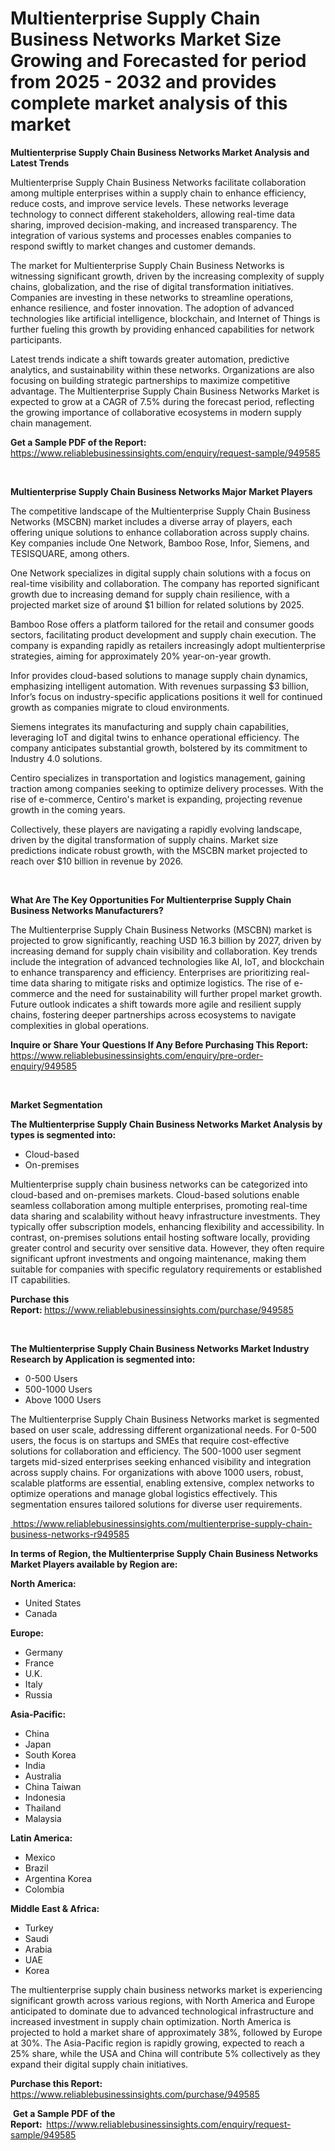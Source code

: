 <p><h1>Multienterprise Supply Chain Business Networks Market Size Growing and Forecasted for period from 2025 - 2032 and provides complete market analysis of this market</h1></p><p><strong>Multienterprise Supply Chain Business Networks Market Analysis and Latest Trends</strong></p>
<p><p>Multienterprise Supply Chain Business Networks facilitate collaboration among multiple enterprises within a supply chain to enhance efficiency, reduce costs, and improve service levels. These networks leverage technology to connect different stakeholders, allowing real-time data sharing, improved decision-making, and increased transparency. The integration of various systems and processes enables companies to respond swiftly to market changes and customer demands.</p><p>The market for Multienterprise Supply Chain Business Networks is witnessing significant growth, driven by the increasing complexity of supply chains, globalization, and the rise of digital transformation initiatives. Companies are investing in these networks to streamline operations, enhance resilience, and foster innovation. The adoption of advanced technologies like artificial intelligence, blockchain, and Internet of Things is further fueling this growth by providing enhanced capabilities for network participants.</p><p>Latest trends indicate a shift towards greater automation, predictive analytics, and sustainability within these networks. Organizations are also focusing on building strategic partnerships to maximize competitive advantage. The Multienterprise Supply Chain Business Networks Market is expected to grow at a CAGR of 7.5% during the forecast period, reflecting the growing importance of collaborative ecosystems in modern supply chain management.</p></p>
<p><strong>Get a Sample PDF of the Report:&nbsp;</strong> <a href="https://www.reliablebusinessinsights.com/enquiry/request-sample/949585?utm_campaign=2190&utm_medium=2&utm_source=Github&utm_content=ia&utm_term=18042025&utm_id=multienterprise-supply-chain-business-networks">https://www.reliablebusinessinsights.com/enquiry/request-sample/949585</a></p>
<p>&nbsp;</p>
<p><strong>Multienterprise Supply Chain Business Networks Major Market Players</strong></p>
<p><p>The competitive landscape of the Multienterprise Supply Chain Business Networks (MSCBN) market includes a diverse array of players, each offering unique solutions to enhance collaboration across supply chains. Key companies include One Network, Bamboo Rose, Infor, Siemens, and TESISQUARE, among others.</p><p>One Network specializes in digital supply chain solutions with a focus on real-time visibility and collaboration. The company has reported significant growth due to increasing demand for supply chain resilience, with a projected market size of around $1 billion for related solutions by 2025.</p><p>Bamboo Rose offers a platform tailored for the retail and consumer goods sectors, facilitating product development and supply chain execution. The company is expanding rapidly as retailers increasingly adopt multienterprise strategies, aiming for approximately 20% year-on-year growth.</p><p>Infor provides cloud-based solutions to manage supply chain dynamics, emphasizing intelligent automation. With revenues surpassing $3 billion, Infor’s focus on industry-specific applications positions it well for continued growth as companies migrate to cloud environments.</p><p>Siemens integrates its manufacturing and supply chain capabilities, leveraging IoT and digital twins to enhance operational efficiency. The company anticipates substantial growth, bolstered by its commitment to Industry 4.0 solutions.</p><p>Centiro specializes in transportation and logistics management, gaining traction among companies seeking to optimize delivery processes. With the rise of e-commerce, Centiro's market is expanding, projecting revenue growth in the coming years.</p><p>Collectively, these players are navigating a rapidly evolving landscape, driven by the digital transformation of supply chains. Market size predictions indicate robust growth, with the MSCBN market projected to reach over $10 billion in revenue by 2026.</p></p>
<p>&nbsp;</p>
<p><strong>What Are The Key Opportunities For Multienterprise Supply Chain Business Networks Manufacturers?</strong></p>
<p><p>The Multienterprise Supply Chain Business Networks (MSCBN) market is projected to grow significantly, reaching USD 16.3 billion by 2027, driven by increasing demand for supply chain visibility and collaboration. Key trends include the integration of advanced technologies like AI, IoT, and blockchain to enhance transparency and efficiency. Enterprises are prioritizing real-time data sharing to mitigate risks and optimize logistics. The rise of e-commerce and the need for sustainability will further propel market growth. Future outlook indicates a shift towards more agile and resilient supply chains, fostering deeper partnerships across ecosystems to navigate complexities in global operations.</p></p>
<p><strong>Inquire or Share Your Questions If Any Before Purchasing This Report:</strong> <a href="https://www.reliablebusinessinsights.com/enquiry/pre-order-enquiry/949585?utm_campaign=2190&utm_medium=2&utm_source=Github&utm_content=ia&utm_term=18042025&utm_id=multienterprise-supply-chain-business-networks">https://www.reliablebusinessinsights.com/enquiry/pre-order-enquiry/949585</a></p>
<p>&nbsp;</p>
<p><strong>Market Segmentation</strong></p>
<p><strong>The Multienterprise Supply Chain Business Networks Market Analysis by types is segmented into:</strong></p>
<p><ul><li>Cloud-based</li><li>On-premises</li></ul></p>
<p><p>Multienterprise supply chain business networks can be categorized into cloud-based and on-premises markets. Cloud-based solutions enable seamless collaboration among multiple enterprises, promoting real-time data sharing and scalability without heavy infrastructure investments. They typically offer subscription models, enhancing flexibility and accessibility. In contrast, on-premises solutions entail hosting software locally, providing greater control and security over sensitive data. However, they often require significant upfront investments and ongoing maintenance, making them suitable for companies with specific regulatory requirements or established IT capabilities.</p></p>
<p><strong>Purchase this Report:&nbsp;</strong><a href="https://www.reliablebusinessinsights.com/purchase/949585?utm_campaign=2190&utm_medium=2&utm_source=Github&utm_content=ia&utm_term=18042025&utm_id=multienterprise-supply-chain-business-networks">https://www.reliablebusinessinsights.com/purchase/949585</a></p>
<p>&nbsp;</p>
<p><strong>The Multienterprise Supply Chain Business Networks Market Industry Research by Application is segmented into:</strong></p>
<p><ul><li>0-500 Users</li><li>500-1000 Users</li><li>Above 1000 Users</li></ul></p>
<p><p>The Multienterprise Supply Chain Business Networks market is segmented based on user scale, addressing different organizational needs. For 0-500 users, the focus is on startups and SMEs that require cost-effective solutions for collaboration and efficiency. The 500-1000 user segment targets mid-sized enterprises seeking enhanced visibility and integration across supply chains. For organizations with above 1000 users, robust, scalable platforms are essential, enabling extensive, complex networks to optimize operations and manage global logistics effectively. This segmentation ensures tailored solutions for diverse user requirements.</p></p>
<p><a href="https://www.reliablebusinessinsights.com/multienterprise-supply-chain-business-networks-r949585?utm_campaign=2190&utm_medium=2&utm_source=Github&utm_content=ia&utm_term=18042025&utm_id=multienterprise-supply-chain-business-networks">&nbsp;https://www.reliablebusinessinsights.com/multienterprise-supply-chain-business-networks-r949585</a></p>
<p><strong>In terms of Region, the Multienterprise Supply Chain Business Networks Market Players available by Region are:</strong></p>
<p>
    <p> <strong> North America: </strong>
        <ul>
            <li>United States</li>
            <li>Canada</li>
        </ul>
        </p> 
    <p> <strong> Europe: </strong>
        <ul>
            <li>Germany</li>
            <li>France</li>
            <li>U.K.</li>
            <li>Italy</li>
            <li>Russia</li>
        </ul>
        </p> 
    <p> <strong> Asia-Pacific: </strong>
        <ul>
            <li>China</li>
            <li>Japan</li>
            <li>South Korea</li>
            <li>India</li>
            <li>Australia</li>
            <li>China Taiwan</li>
            <li>Indonesia</li>
            <li>Thailand</li>
            <li>Malaysia</li>
        </ul>
        </p> 
    <p> <strong> Latin America: </strong>
        <ul>
            <li>Mexico</li>
            <li>Brazil</li>
            <li>Argentina Korea</li>
            <li>Colombia</li>
        </ul>
        </p> 
    <p> <strong> Middle East & Africa: </strong>
        <ul>
            <li>Turkey</li>
            <li>Saudi</li>
            <li>Arabia</li>
            <li>UAE</li>
            <li>Korea</li>
        </ul>
    </p>
    </p>
<p><p>The multienterprise supply chain business networks market is experiencing significant growth across various regions, with North America and Europe anticipated to dominate due to advanced technological infrastructure and increased investment in supply chain optimization. North America is projected to hold a market share of approximately 38%, followed by Europe at 30%. The Asia-Pacific region is rapidly growing, expected to reach a 25% share, while the USA and China will contribute 5% collectively as they expand their digital supply chain initiatives.</p></p>
<p><strong>Purchase this Report: </strong><a href="https://www.reliablebusinessinsights.com/purchase/949585?utm_campaign=2190&utm_medium=2&utm_source=Github&utm_content=ia&utm_term=18042025&utm_id=multienterprise-supply-chain-business-networks">https://www.reliablebusinessinsights.com/purchase/949585</a></p>
<p>&nbsp;<strong>Get a Sample PDF of the Report:&nbsp;&nbsp;</strong><a href="https://www.reliablebusinessinsights.com/enquiry/request-sample/949585?utm_campaign=2190&utm_medium=2&utm_source=Github&utm_content=ia&utm_term=18042025&utm_id=multienterprise-supply-chain-business-networks">https://www.reliablebusinessinsights.com/enquiry/request-sample/949585</a></p>
<p><strong></strong></p>
<p><p></p><p></p><p></p></p>